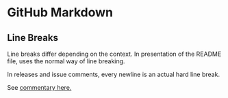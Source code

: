 # GitHub Markdown

## Line Breaks

Line breaks differ depending on the context. In presentation of the README file,
uses the normal way of line breaking.

In releases and issue comments, every newline is an actual hard line break.

See [commentary here.](https://meta.discourse.org/t/advanced-post-option-to-override-markdown-linebreak-setting/81722/13)
